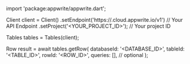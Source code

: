 import 'package:appwrite/appwrite.dart';

Client client = Client()
    .setEndpoint('https://<REGION>.cloud.appwrite.io/v1') // Your API Endpoint
    .setProject('<YOUR_PROJECT_ID>'); // Your project ID

Tables tables = Tables(client);

Row result = await tables.getRow(
    databaseId: '<DATABASE_ID>',
    tableId: '<TABLE_ID>',
    rowId: '<ROW_ID>',
    queries: [], // optional
);
